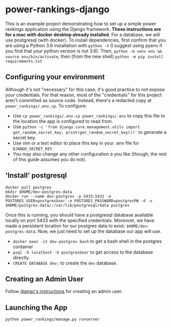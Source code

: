 # power-rankings-django

This is an example project demonstrating how to set up a simple
power rankings application using the Django framework.
**These instructions are for a mac with docker desktop already installed**.
For a database, we will use postgresql (with docker). To install dependencies,
first confirm that you are using a Python 3.6 installation with `python -V`
(I suggest using pyenv if you find that your python version is not 3.6).
Then, `python -m venv env && source env/bin/activate`, then (from the new shell) 
`python -m pip install requirements.txt`

## Configuring your environment

Although it's not "necessary" for this case, it's good practice to not expose your credentials.
For that reason, most of the "credentials" for this project aren't committed as source code. 
Instead, there's a redacted copy at `power_rankings/.env.cp`. To configure: 
* Use `cp power_rankings/.env.cp power_rankings/.env` to copy this file to the location the app 
is configured to read from. 
* Use  `python -c 'from django.core.management.utils import get_random_secret_key; print(get_random_secret_key())'`
to generate a secret key. 
* Use vim or a text editor to place this key in your .env file for `DJANGO_SECRET_KEY`. 
* You may also change any other configuration a you like (though, the rest of this guide assumes you do not).

## 'Install' postgresql

```commandline
docker pull postgres
mkdir $HOME/dev-postgres-data
docker run --name dev-postgres -p 5433:5432 -e POSTGRES_USER=postgresUser -e POSTGRES_PASSWORD=postgresPW -d -v $HOME/postgres-data/:/var/lib/postgresql/data postgres
```

Once this is running, you should have a postgresql database available locally on port 5433 with the specified credentials.
Moreover, we have made a persistent location for our postgres data to exist: `$HOME/dev-postgres-data`. Now, we just need
to set up the database our app will use. 

* `docker exec -it dev-postgres bash` to get a bash shell in the postgres container
* `psql -h localhost -U postgresUser` to get access to the database directly
* `CREATE DATABASE dev;` to create the `dev` database.

## Creating an Admin User

Follow [django's instructions](https://docs.djangoproject.com/en/1.8/intro/tutorial02/#creating-an-admin-user) for 
creating an admin user.

## Launching the App

`python power_rankings/manage.py runserver`
